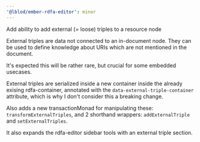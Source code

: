 ```yaml
---
'@lblod/ember-rdfa-editor': minor
---
```


Add ability to add external (= loose) triples to a resource node

External triples are data not connected to an in-document node. They can be used
to define knowledge about URIs which are not mentioned in the document. 

It's expected this will be rather rare, but crucial for some embedded usecases.

External triples are serialized inside a new container inside the already
exising rdfa-container, annotated with the `data-external-triple-container` 
attribute, which is why I don't consider this a breaking change. 

Also adds a new transactionMonad for manipulating these:
`transformExternalTriples`, and 2 shorthand wrappers: `addExternalTriple` and
`setExternalTriples`.

It also expands the rdfa-editor sidebar tools with an external triple section.

